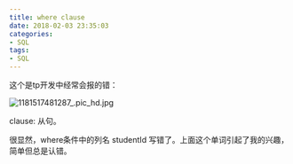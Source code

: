 ```yaml
---
title: where clause
date: 2018-02-03 23:35:03
categories:
- SQL
tags:
- SQL
---
```



这个是tp开发中经常会报的错：

![1181517481287_.pic_hd.jpg](http://upload-images.jianshu.io/upload_images/2875232-b0ae19feae6b8ced.jpg?imageMogr2/auto-orient/strip%7CimageView2/2/w/620)

clause: 从句。

很显然，where条件中的列名 studentId 写错了。上面这个单词引起了我的兴趣，简单但总是认错。
